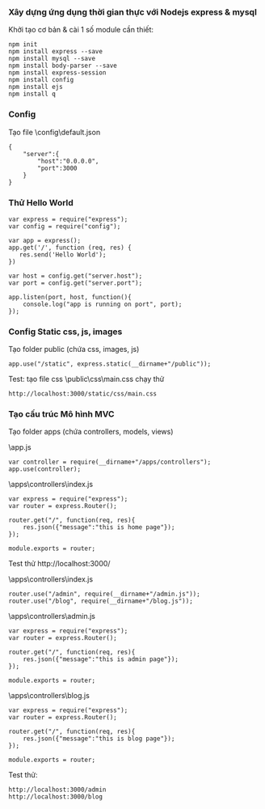 ### Xây dựng ứng dụng thời gian thực với Nodejs express & mysql
Khởi tạo cơ bản & cài 1 số module cần thiết:
```
npm init
npm install express --save
npm install mysql --save
npm install body-parser --save
npm install express-session
npm install config
npm install ejs
npm install q
```

### Config
Tạo file \config\default.json
```
{
	"server":{
		"host":"0.0.0.0",
		"port":3000
	}
}
```

### Thử Hello World
```
var express = require("express");
var config = require("config");

var app = express();
app.get('/', function (req, res) {
   res.send('Hello World');
})

var host = config.get("server.host");
var port = config.get("server.port");

app.listen(port, host, function(){
	console.log("app is running on port", port);
});
```

### Config Static css, js, images
Tạo folder public (chứa css, images, js)
```
app.use("/static", express.static(__dirname+"/public"));
```

Test: tạo file css \public\css\main.css chạy thử
```
http://localhost:3000/static/css/main.css
```

### Tạo cấu trúc Mô hình MVC
Tạo folder apps (chứa controllers, models, views)

\app.js
```
var controller = require(__dirname+"/apps/controllers"); 
app.use(controller);
```

\apps\controllers\index.js
```
var express = require("express");
var router = express.Router();

router.get("/", function(req, res){
	res.json({"message":"this is home page"});
});

module.exports = router;
```

Test thử http://localhost:3000/

\apps\controllers\index.js
```
router.use("/admin", require(__dirname+"/admin.js"));
router.use("/blog", require(__dirname+"/blog.js"));
```

\apps\controllers\admin.js
```
var express = require("express");
var router = express.Router();

router.get("/", function(req, res){
	res.json({"message":"this is admin page"});
});

module.exports = router;
```

\apps\controllers\blog.js
```
var express = require("express");
var router = express.Router();

router.get("/", function(req, res){
	res.json({"message":"this is blog page"});
});

module.exports = router;
```

Test thử:
```
http://localhost:3000/admin
http://localhost:3000/blog
```




